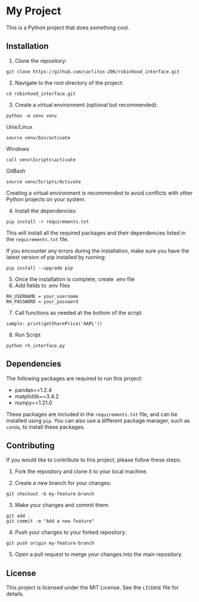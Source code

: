 # My Project

This is a Python project that does something cool.

## Installation

1. Clone the repository:
```
git clone https://github.com/carlitos-206/robinhood_interface.git
```

2. Navigate to the root directory of the project:

```
cd robinhood_interface.git
```

3. Create a virtual environment (optional but recommended):

```
python -m venv venv
``` 
Unix/Linux
```
source venv/bin/activate
```
Windows
```
call venv\Scripts\activate
```

GitBash
```
source venv/Scripts/Activate
```

Creating a virtual environment is recommended to avoid conflicts with other Python projects on your system.

4. Install the dependencies:

```
pip install -r requirements.txt
```

This will install all the required packages and their dependencies listed in the `requirements.txt` file.

If you encounter any errors during the installation, make sure you have the latest version of pip installed by running:
```
pip install --upgrade pip
```

5. Once the installation is complete, create .env file
6. Add fields to .env files
```
RH_USERNAME = your_username
RH_PASSWORD = your_password
```
7. Call functions as needed at the bottom of the script
```
sample: print(getSharePrice('AAPL'))
```
8. Run Script
```
python rh_interface.py
```

## Dependencies

The following packages are required to run this project:

- pandas==1.2.4
- matplotlib==3.4.2
- numpy==1.21.0

These packages are included in the `requirements.txt` file, and can be installed using `pip`. You can also use a different package manager, such as `conda`, to install these packages.

## Contributing

If you would like to contribute to this project, please follow these steps:

1. Fork the repository and clone it to your local machine.

2. Create a new branch for your changes:
```
git checkout -b my-feature-branch
```
3. Make your changes and commit them:
```
git add .
git commit -m "Add a new feature"
```
4. Push your changes to your forked repository:
```
git push origin my-feature-branch
```
5. Open a pull request to merge your changes into the main repository.

## License

This project is licensed under the MIT License. See the `LICENSE` file for details.